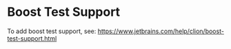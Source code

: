# Boost Test Support

To add boost test support, see: https://www.jetbrains.com/help/clion/boost-test-support.html
